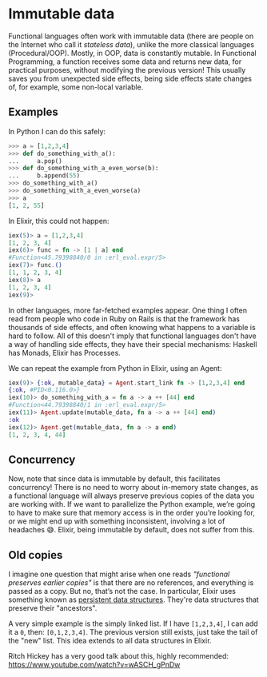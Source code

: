 # Immutable data

Functional languages often work with immutable data (there are people on the Internet who call it *stateless data*), unlike the more classical languages (Procedural/OOP). Mostly, in OOP, data is constantly mutable. In Functional Programming, a function receives some data and returns new data, for practical purposes, without modifying the previous version! This usually saves you from unexpected side effects, being side effects state changes of, for example, some non-local variable.

## Examples

In Python I can do this safely:

```python
>>> a = [1,2,3,4]
>>> def do_something_with_a():
...     a.pop()
>>> def do_something_with_a_even_worse(b):
...     b.append(55)
>>> do_something_with_a()
>>> do_something_with_a_even_worse(a)
>>> a
[1, 2, 55]
```

In Elixir, this could not happen:

```elixir
iex(5)> a = [1,2,3,4]
[1, 2, 3, 4]
iex(6)> func = fn -> [1 | a] end
#Function<45.79398840/0 in :erl_eval.expr/5>
iex(7)> func.()
[1, 1, 2, 3, 4]
iex(8)> a
[1, 2, 3, 4]
iex(9)>
```

In other languages, more far-fetched examples appear. One thing I often read from people who code in Ruby on Rails is that the framework has thousands of side effects, and often knowing what happens to a variable is hard to follow.
All of this doesn't imply that functional languages don't have a way of handling side effects, they have their special mechanisms: Haskell has Monads, Elixir has Processes.

We can repeat the example from Python in Elixir, using an Agent:
```elixir
iex(9)> {:ok, mutable_data} = Agent.start_link fn -> [1,2,3,4] end
{:ok, #PID<0.116.0>}
iex(10)> do_something_with_a = fn a -> a ++ [44] end
#Function<44.79398840/1 in :erl_eval.expr/5>
iex(11)> Agent.update(mutable_data, fn a -> a ++ [44] end)
:ok
iex(12)> Agent.get(mutable_data, fn a -> a end)
[1, 2, 3, 4, 44]
```

## Concurrency

Now, note that since data is immutable by default, this facilitates concurrency! There is no need to worry about in-memory state changes, as a functional language will always preserve previous copies of the data you are working with. If we want to parallelize the Python example, we’re going to have to make sure that memory access is in the order you’re looking for, or we might end up with something inconsistent, involving a lot of headaches :sweat_smile:. Elixir, being immutable by default, does not suffer from this.

## Old copies

I imagine one question that might arise when one reads *"functional preserves earlier copies"* is that there are no references, and everything is passed as a copy. But no, that’s not the case. In particular, Elixir uses something known as [persistent data structures](https://en.wikipedia.org/wiki/Persistent_data_structure). They're data structures that preserve their "ancestors".

A very simple example is the simply linked list. If I have `[1,2,3,4]`, I can add it a `0`, then: `[0,1,2,3,4]`. The previous version still exists, just take the tail of the "new" list. This idea extends to all data structures in Elixir.

 Ritch Hickey has a very good talk about this, highly recommended: https://www.youtube.com/watch?v=wASCH_gPnDw